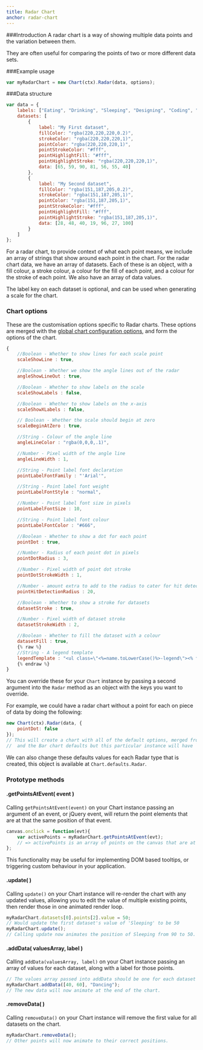 ```yaml
---
title: Radar Chart
anchor: radar-chart
---
```


###Introduction
A radar chart is a way of showing multiple data points and the variation between them.

They are often useful for comparing the points of two or more different data sets.

<div class="canvas-holder">
	<canvas width="250" height="125"></canvas>
</div>

###Example usage

```javascript
var myRadarChart = new Chart(ctx).Radar(data, options);
```

###Data structure
```javascript
var data = {
	labels: ["Eating", "Drinking", "Sleeping", "Designing", "Coding", "Cycling", "Running"],
	datasets: [
		{
			label: "My First dataset",
			fillColor: "rgba(220,220,220,0.2)",
			strokeColor: "rgba(220,220,220,1)",
			pointColor: "rgba(220,220,220,1)",
			pointStrokeColor: "#fff",
			pointHighlightFill: "#fff",
			pointHighlightStroke: "rgba(220,220,220,1)",
			data: [65, 59, 90, 81, 56, 55, 40]
		},
		{
			label: "My Second dataset",
			fillColor: "rgba(151,187,205,0.2)",
			strokeColor: "rgba(151,187,205,1)",
			pointColor: "rgba(151,187,205,1)",
			pointStrokeColor: "#fff",
			pointHighlightFill: "#fff",
			pointHighlightStroke: "rgba(151,187,205,1)",
			data: [28, 48, 40, 19, 96, 27, 100]
		}
	]
};
```
For a radar chart, to provide context of what each point means, we include an array of strings that show around each point in the chart.
For the radar chart data, we have an array of datasets. Each of these is an object, with a fill colour, a stroke colour, a colour for the fill of each point, and a colour for the stroke of each point. We also have an array of data values.

The label key on each dataset is optional, and can be used when generating a scale for the chart.

### Chart options

These are the customisation options specific to Radar charts. These options are merged with the [global chart configuration options](#getting-started-global-chart-configuration), and form the options of the chart.


```javascript
{
	//Boolean - Whether to show lines for each scale point
	scaleShowLine : true,

	//Boolean - Whether we show the angle lines out of the radar
	angleShowLineOut : true,

	//Boolean - Whether to show labels on the scale
	scaleShowLabels : false,

	//Boolean - Whether to show labels on the x-axis
	scaleShowXLabels : false,

	// Boolean - Whether the scale should begin at zero
	scaleBeginAtZero : true,

	//String - Colour of the angle line
	angleLineColor : "rgba(0,0,0,.1)",

	//Number - Pixel width of the angle line
	angleLineWidth : 1,

	//String - Point label font declaration
	pointLabelFontFamily : "'Arial'",

	//String - Point label font weight
	pointLabelFontStyle : "normal",

	//Number - Point label font size in pixels
	pointLabelFontSize : 10,

	//String - Point label font colour
	pointLabelFontColor : "#666",

	//Boolean - Whether to show a dot for each point
	pointDot : true,

	//Number - Radius of each point dot in pixels
	pointDotRadius : 3,

	//Number - Pixel width of point dot stroke
	pointDotStrokeWidth : 1,

	//Number - amount extra to add to the radius to cater for hit detection outside the drawn point
	pointHitDetectionRadius : 20,

	//Boolean - Whether to show a stroke for datasets
	datasetStroke : true,

	//Number - Pixel width of dataset stroke
	datasetStrokeWidth : 2,

	//Boolean - Whether to fill the dataset with a colour
	datasetFill : true,
	{% raw %}
	//String - A legend template
	legendTemplate : "<ul class=\"<%=name.toLowerCase()%>-legend\"><% for (var i=0; i<datasets.length; i++){%><li><span style=\"background-color:<%=datasets[i].strokeColor%>\"></span><%if(datasets[i].label){%><%=datasets[i].label%><%}%></li><%}%></ul>"
	{% endraw %}
}
```


You can override these for your `Chart` instance by passing a second argument into the `Radar` method as an object with the keys you want to override.

For example, we could have a radar chart without a point for each on piece of data by doing the following:

```javascript
new Chart(ctx).Radar(data, {
	pointDot: false
});
// This will create a chart with all of the default options, merged from the global config,
//  and the Bar chart defaults but this particular instance will have `pointDot` set to false.
```

We can also change these defaults values for each Radar type that is created, this object is available at `Chart.defaults.Radar`.


### Prototype methods

#### .getPointsAtEvent( event )

Calling `getPointsAtEvent(event)` on your Chart instance passing an argument of an event, or jQuery event, will return the point elements that are at that the same position of that event.

```javascript
canvas.onclick = function(evt){
	var activePoints = myRadarChart.getPointsAtEvent(evt);
	// => activePoints is an array of points on the canvas that are at the same position as the click event.
};
```

This functionality may be useful for implementing DOM based tooltips, or triggering custom behaviour in your application.

#### .update( )

Calling `update()` on your Chart instance will re-render the chart with any updated values, allowing you to edit the value of multiple existing points, then render those in one animated render loop.

```javascript
myRadarChart.datasets[0].points[2].value = 50;
// Would update the first dataset's value of 'Sleeping' to be 50
myRadarChart.update();
// Calling update now animates the position of Sleeping from 90 to 50.
```

#### .addData( valuesArray, label )

Calling `addData(valuesArray, label)` on your Chart instance passing an array of values for each dataset, along with a label for those points.

```javascript
// The values array passed into addData should be one for each dataset in the chart
myRadarChart.addData([40, 60], "Dancing");
// The new data will now animate at the end of the chart.
```

#### .removeData( )

Calling `removeData()` on your Chart instance will remove the first value for all datasets on the chart.

```javascript
myRadarChart.removeData();
// Other points will now animate to their correct positions.
```
